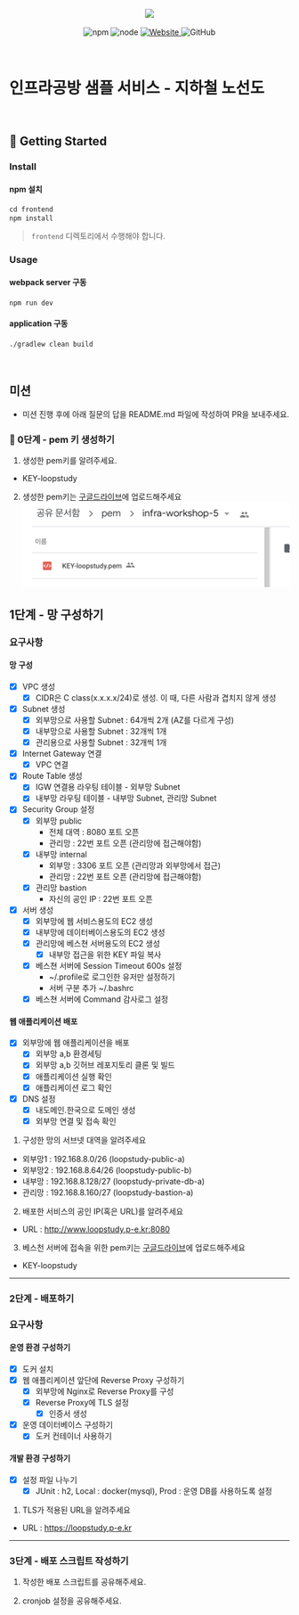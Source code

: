 <p align="center">
    <img width="200px;" src="https://raw.githubusercontent.com/woowacourse/atdd-subway-admin-frontend/master/images/main_logo.png"/>
</p>
<p align="center">
  <img alt="npm" src="https://img.shields.io/badge/npm-%3E%3D%205.5.0-blue">
  <img alt="node" src="https://img.shields.io/badge/node-%3E%3D%209.3.0-blue">
  <a href="https://edu.nextstep.camp/c/R89PYi5H" alt="nextstep atdd">
    <img alt="Website" src="https://img.shields.io/website?url=https%3A%2F%2Fedu.nextstep.camp%2Fc%2FR89PYi5H">
  </a>
  <img alt="GitHub" src="https://img.shields.io/github/license/next-step/atdd-subway-service">
</p>

<br>

# 인프라공방 샘플 서비스 - 지하철 노선도

<br>

## 🚀 Getting Started

### Install
#### npm 설치
```
cd frontend
npm install
```
> `frontend` 디렉토리에서 수행해야 합니다.

### Usage
#### webpack server 구동
```
npm run dev
```
#### application 구동
```
./gradlew clean build
```
<br>

## 미션

* 미션 진행 후에 아래 질문의 답을 README.md 파일에 작성하여 PR을 보내주세요.

### 🚀 0단계 - pem 키 생성하기
1. 생성한 pem키를 알려주세요.
  - KEY-loopstudy

2. 생성한 pem키는 [구글드라이브](https://drive.google.com/drive/folders/1RoA4f-90wqbKCpp9cpXtBAzcT_y83A4M)에 업로드해주세요
![img.png](img.png)

## 1단계 - 망 구성하기
### 요구사항
#### 망 구성
- [x] VPC 생성 
  - [x] CIDR은 C class(x.x.x.x/24)로 생성. 이 때, 다른 사람과 겹치지 않게 생성
- [x] Subnet 생성
  - [x] 외부망으로 사용할 Subnet : 64개씩 2개 (AZ를 다르게 구성)
  - [x] 내부망으로 사용할 Subnet : 32개씩 1개
  - [x] 관리용으로 사용할 Subnet : 32개씩 1개
- [x] Internet Gateway 연결
  - [x] VPC 연결 
- [x] Route Table 생성 
  - [x] IGW 연결용 라우팅 테이블 - 외부망 Subnet
  - [x] 내부망 라우팅 테이블 - 내부망 Subnet, 관리망 Subnet 
- [x] Security Group 설정
    - [x] 외부망 public
      - 전체 대역 : 8080 포트 오픈
      - 관리망 : 22번 포트 오픈 (관리망에 접근해야함)
    - [x] 내부망 internal
      - 외부망 : 3306 포트 오픈 (관리망과 외부망에서 접근)
      - 관리망 : 22번 포트 오픈 (관리망에 접근해야함)
    - [x] 관리망 bastion
      - 자신의 공인 IP : 22번 포트 오픈
- [x] 서버 생성 
  - [x] 외부망에 웹 서비스용도의 EC2 생성 
  - [x] 내부망에 데이터베이스용도의 EC2 생성
  - [x] 관리망에 베스쳔 서버용도의 EC2 생성 
    - [x] 내부망 접근을 위한 KEY 파일 복사  
  - [x] 베스쳔 서버에 Session Timeout 600s 설정
    - ~/.profile로 로그인한 유저만 설정하기
    - 서버 구분 추가 ~/.bashrc
  - [x] 베스쳔 서버에 Command 감사로그 설정 

#### 웹 애플리케이션 배포
- [x] 외부망에 웹 애플리케이션을 배포
  - [x] 외부망 a,b 환경세팅
  - [x] 외부망 a,b 깃허브 레포지토리 클론 및 빌드
  - [x] 애플리케이션 실행 확인
  - [x] 애플리케이션 로그 확인
- [x] DNS 설정
  - [x] 내도메인.한국으로 도메인 생성
  - [x] 외부망 연결 및 접속 확인 

1. 구성한 망의 서브넷 대역을 알려주세요
- 외부망1 : 192.168.8.0/26   (loopstudy-public-a)
- 외부망2 : 192.168.8.64/26  (loopstudy-public-b)
- 내부망  : 192.168.8.128/27 (loopstudy-private-db-a)
- 관리망  : 192.168.8.160/27 (loopstudy-bastion-a)

2. 배포한 서비스의 공인 IP(혹은 URL)를 알려주세요
- URL : http://www.loopstudy.p-e.kr:8080

3. 베스천 서버에 접속을 위한 pem키는 [구글드라이브](https://drive.google.com/drive/folders/1dZiCUwNeH1LMglp8dyTqqsL1b2yBnzd1?usp=sharing)에 업로드해주세요
- KEY-loopstudy
---

### 2단계 - 배포하기
### 요구사항
#### 운영 환경 구성하기
- [x] 도커 설치
- [x] 웹 애플리케이션 앞단에 Reverse Proxy 구성하기
  - [x] 외부망에 Nginx로 Reverse Proxy를 구성
  - [x] Reverse Proxy에 TLS 설정
    - [x] 인증서 생성 
- [x] 운영 데이터베이스 구성하기
  - [x] 도커 컨테이너 사용하기

####  개발 환경 구성하기
- [x] 설정 파일 나누기
  - [x] JUnit : h2, Local : docker(mysql), Prod : 운영 DB를 사용하도록 설정

1. TLS가 적용된 URL을 알려주세요

- URL : https://loopstudy.p-e.kr

--- 

### 3단계 - 배포 스크립트 작성하기

1. 작성한 배포 스크립트를 공유해주세요.

2. cronjob 설정을 공유해주세요.

